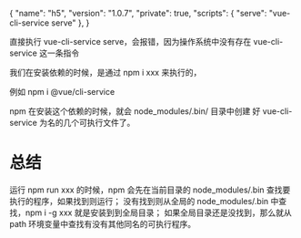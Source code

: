 {
"name": "h5",
"version": "1.0.7",
"private": true,
"scripts": {
"serve": "vue-cli-service serve"
},
}

直接执行 vue-cli-service serve，会报错，因为操作系统中没有存在 vue-cli-service 这一条指令

我们在安装依赖的时候，是通过 npm i xxx 来执行的，

例如 npm i @vue/cli-service

npm 在安装这个依赖的时候，就会 node_modules/.bin/ 目录中创建 好 vue-cli-service 为名的几个可执行文件了。

# 总结

运行 npm run xxx 的时候，npm 会先在当前目录的 node_modules/.bin 查找要执行的程序，如果找到则运行；
没有找到则从全局的 node_modules/.bin 中查找，npm i -g xxx 就是安装到到全局目录；
如果全局目录还是没找到，那么就从 path 环境变量中查找有没有其他同名的可执行程序。
